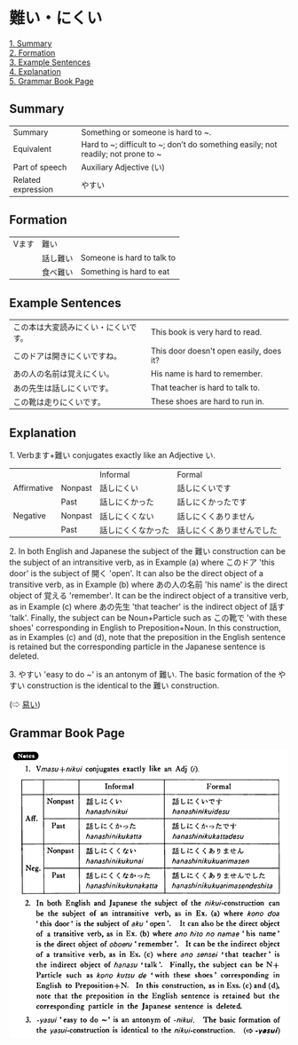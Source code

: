 # 難い・にくい

[1. Summary](#summary)<br>
[2. Formation](#formation)<br>
[3. Example Sentences](#example-sentences)<br>
[4. Explanation](#explanation)<br>
[5. Grammar Book Page](#grammar-book-page)<br>


## Summary

<table><tr>   <td>Summary</td>   <td>Something or someone is hard to ~.</td></tr><tr>   <td>Equivalent</td>   <td>Hard to ~; difficult to ~; don’t do something easily; not readily; not prone to ~</td></tr><tr>   <td>Part of speech</td>   <td>Auxiliary Adjective (い)</td></tr><tr>   <td>Related expression</td>   <td>やすい</td></tr></table>

## Formation

<table class="table"> <tbody><tr class="tr head"> <td class="td"><span class="bold"><span>Vます</span></span></td> <td class="td"><span class="concept">難い</span> </td> <td class="td"><span>&nbsp;</span></td> </tr> <tr class="tr"> <td class="td"><span>&nbsp;</span></td> <td class="td"><span>話し<span class="concept">難い</span></span> </td> <td class="td"><span>Someone    is hard to talk to</span></td> </tr> <tr class="tr"> <td class="td"><span>&nbsp;</span></td> <td class="td"><span>食べ<span class="concept">難い</span></span> </td> <td class="td"><span>Something    is hard to eat</span></td> </tr></tbody></table>

## Example Sentences

<table><tr>   <td>この本は大変読みにくい・にくいです。</td>   <td>This book is very hard to read.</td></tr><tr>   <td>このドアは開きにくいですね。</td>   <td>This door doesn't open easily, does it?</td></tr><tr>   <td>あの人の名前は覚えにくい。</td>   <td>His name is hard to remember.</td></tr><tr>   <td>あの先生は話しにくいです。</td>   <td>That teacher is hard to talk to.</td></tr><tr>   <td>この靴は走りにくいです。</td>   <td>These shoes are hard to run in.</td></tr></table>

## Explanation

<p>1. Verbます+<span class="cloze">難い</span> conjugates exactly like an Adjective い.</p>  <table class="table"> <tbody> <tr class="tr"> <td class="td"></td> <td class="td"></td> <td class="td">Informal</td> <td class="td">Formal</td> </tr> <tr class="tr"> <td class="td">Affirmative</td> <td class="td">Nonpast</td> <td class="td">話し<span class="cloze">にくい</span></td> <td class="td">話し<span class="cloze">にくい</span>です</td> </tr> <tr class="tr"> <td class="td"></td> <td class="td">Past</td> <td class="td">話し<span class="cloze">にくかった</span></td> <td class="td">話し<span class="cloze">にくかった</span>です</td> </tr> <tr class="tr"> <td class="td">Negative</td> <td class="td">Nonpast</td> <td class="td">話し<span class="cloze">にくくない</span></td> <td class="td">話し<span class="cloze">にくくありません</span></td> </tr> <tr class="tr"> <td class="td"></td> <td class="td">Past</td> <td class="td">話し<span class="cloze">にくくなかった</span></td> <td class="td">話し<span class="cloze">にくくありませんでした</span></td> </tr> </tbody> </table>  <p>2. In both English and Japanese the subject of the <span class="cloze">難い</span> construction can be the subject of an intransitive verb, as in Example (a) where このドア 'this door' is the subject of 開く 'open'. It can also be the direct object of a transitive verb, as in Example (b) where あの人の名前 'his name' is the direct object of 覚える 'remember'. It can be the indirect object of a transitive verb, as in Example (c) where あの先生 'that teacher' is the indirect object of 話す 'talk'. Finally, the subject can be Noun+Particle such as この靴で 'with these shoes' corresponding in English to Preposition+Noun. In this construction, as in Examples (c) and (d), note that the preposition in the English sentence is retained but the corresponding particle in the Japanese sentence is deleted.</p>  <p>3. やすい 'easy to do ~' is an antonym of <span class="cloze">難い</span>. The basic formation of the やすい construction is the identical to the <span class="cloze">難い</span> construction.</p>  <p>(⇨ <a href="#㊦ 易い・やすい">易い</a>)</p>

## Grammar Book Page

![](../img/Basicにくい.png)

